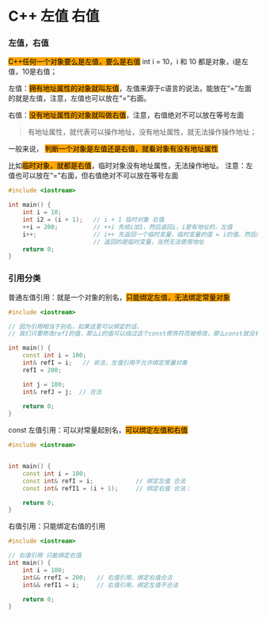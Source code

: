 # C++ 左值 右值

### 左值，右值

<mark style="background-color:orange;">C++任何一个对象要么是左值，要么是右值</mark> int i = 10，i 和 10 都是对象，i是左值，10是右值；

&#x20;

左值：<mark style="background-color:orange;">拥有地址属性的对象就叫左值</mark>，左值来源于c语言的说法，能放在“=”左面的就是左值，注意，左值也可以放在“=”右面。&#x20;

右值：<mark style="background-color:orange;">没有地址属性的对象就叫做右值</mark>，注意，右值绝对不可以放在等号左面

> 有地址属性，就代表可以操作地址，没有地址属性，就无法操作操作地址；



一般来说， <mark style="background-color:orange;">判断一个对象是左值还是右值，就看对象有没有地址属性</mark>

比如<mark style="background-color:orange;">临时对象，就都是右值</mark>，临时对象没有地址属性，无法操作地址。 注意：左值也可以放在“=”右面，但右值绝对不可以放在等号左面



```cpp
#include <iostream>

int main() {
    int i = 10;
    int i2 = (i + 1);   // i + 1 临时对象 右值
    ++i = 200;          // ++i 先给i加1，然后返回i，i是有地址的，左值
    i++;                // i++ 先返回一个临时变量，临时变量的值 = i的值，然后临时变量的值 + 1
                        // 返回的是临时变量，当然无法使用地址
    return 0;
}
```

### 引用分类

普通左值引用：就是一个对象的别名，<mark style="background-color:orange;">只能绑定左值，无法绑定常量对象</mark>

```cpp
#include <iostream>

// 因为引用相当于别名，如果这里可以绑定的话，
// 我们只要修改refI的值，那么i的值可以绕过这个const修饰符而被修改，那么const就没有意义了

int main() {
    const int i = 100;
    int& refI = i;   // 非法，左值引用不允许绑定常量对象
    refI = 200;

    int j = 100;
    int& refJ = j;  // 合法
    
    return 0;
}
```



const 左值引用：可以对常量起别名，<mark style="background-color:orange;">可以绑定左值和右值</mark>

```cpp
#include <iostream>


int main() {
    const int i = 100;
    const int& refI = i;            // 绑定左值 合法
    const int& refI1 = (i + 1);     // 绑定右值 合法；

    return 0;
}
```



右值引用：只能绑定右值的引用

```cpp
#include <iostream>

// 右值引用 只能绑定右值
int main() {
    int i = 100;
    int&& rrefI = 200;   // 右值引用，绑定右值合法
    int&& refI1 = i;     // 右值引用，绑定左值不合法

    return 0;
}    
```



